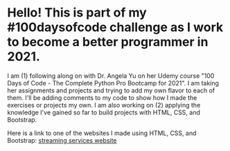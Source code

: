 <h1> Hello! This is part of my #100daysofcode challenge as I work to become a better programmer in 2021. </h1>
<p>
I am (1) following along on with Dr. Angela Yu on her Udemy course "100 Days of Code - The Complete Python Pro Bootcamp for 2021".
I am taking her assignments and projects and trying to add my own flavor to each of them. I'll be adding comments to my code to show how I made the exercises or projects my own.
I am also working on (2) applying the knowledge I've gained so far to build projects with HTML, CSS, and Bootstrap.
</p>
<p>
Here is a link to one of the websites I made using HTML, CSS, and Bootstrap: <a href="https://streamingservices.netlify.app/">streaming services website</a>
</p>